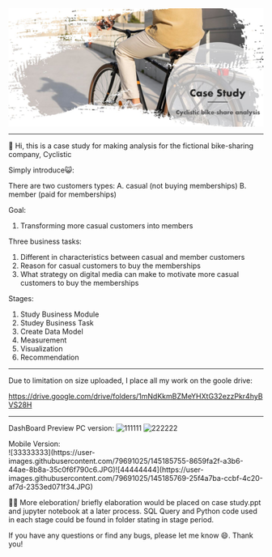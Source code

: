 <img src="/banner.jpg" alt="banner" align="center"/>

-------------------------------------------------------------------------------------------------------

👋 Hi, this is a case study for making analysis for the fictional bike-sharing company, Cyclistic

Simply introduce😺:

There are two customers types:
  A. casual (not buying memberships)
  B. member (paid for memberships)

Goal: 
  1. Transforming more casual customers into members

Three business tasks:
  1. Different in characteristics between casual and member customers
  2. Reason for casual customers to buy the memberships
  3. What strategy on digital media can make to motivate more casual customers to buy the memberships

Stages:
  1. Study Business Module 
  2. Studey Business Task
  3. Create Data Model
  4. Measurement
  5. Visualization
  6. Recommendation

-------------------------------------------------------------------------------------------------------

Due to limitation on size uploaded, I place all my work on the goole drive:

https://drive.google.com/drive/folders/1mNdKkmBZMeYHXtG32ezzPkr4hyBVS28H

-------------------------------------------------------------------------------------------------------
DashBoard Preview
PC version:
![111111](https://user-images.githubusercontent.com/79691025/145185622-d5e7a517-b57d-4587-bd68-078b45deaafb.JPG)
![222222](https://user-images.githubusercontent.com/79691025/145185627-83c9878a-8dfb-4497-86db-1ae2ad31ceb3.JPG)
<p></p>
Mobile Version:<br>
![33333333](https://user-images.githubusercontent.com/79691025/145185755-8659fa2f-a3b6-44ae-8b8a-35c0f6f790c6.JPG)![44444444](https://user-images.githubusercontent.com/79691025/145185769-25f4a7ba-ccbf-4c20-af7d-2353ed071f34.JPG)



👾👾
More eleboration/ briefly elaboration would be placed on case study.ppt and jupyter notebook at a later process.
SQL Query and Python code used in each stage could be found in folder stating in stage period.

If you have any questions or find any bugs, please let me know 😄. Thank you!
